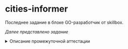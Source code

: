 # cities-informer

Последнее задание в блоке GO-разработчик от skillbox.

*Далее представлено задание*

<details>
<summary>Описание промежуточной аттестации</summary>
Цель работы

Проверить и закрепить знания, полученные на курсе «Go-разработчик»:

- основы синтаксиса языка;
- условные операторы и циклы;
- работа с файловой системой;
- структуры данных;
- сериализация;
- многопоточность;
- обмен данными по сети.

Что нужно сделать
Вам нужно разработать сервис, предоставляющий информацию о городах. Данные хранятся в файле. В момент старта сервиса данные из файла кешируются в память, в момент завершения работы сервиса данные перезаписываются обратно в файл.

В каждой строке файла через запятую перечислена информация о городе:
- id (уникальный номер);
- name (название города);
- region (регион);
- district (округ);
- population (численность населения);
- foundation (год основания).


Требуется реализовать сервис имеющий следующий функционал:
- [X] получение информации о городе по его id;
- [X] добавление новой записи в список городов;
- [X] удаление информации о городе по указанному id;
- [X] обновление информации о численности населения города по указанному id;
- [X] получение списка городов по указанному региону;
- [X] получение списка городов по указанному округу;
- [X] получения списка городов по указанному диапазону численности населения;
- [X] получения списка городов по указанному диапазону года основания;
- [ ] api для получения данных.

</details>